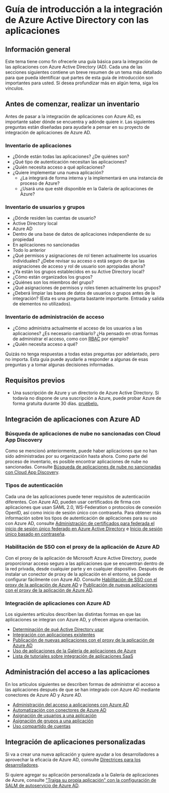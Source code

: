 <properties
   pageTitle="Guía de introducción a la integración de Azure Active Directory con las aplicaciones | Microsoft Azure"
   description="Este artículo es una guía de introducción a la integración de Azure Active Directory (AD) con aplicaciones locales y de nube."
   services="active-directory"
   documentationCenter=""
   authors="ihenkel"
   manager="stevenpo"
   editor=""/>

   <tags
      ms.service="active-directory"
      ms.devlang="na"
      ms.topic="article"
      ms.tgt_pltfrm="na"
      ms.workload="identity"
      ms.date="10/16/2015"
      ms.author="inhenk"/>

# Guía de introducción a la integración de Azure Active Directory con las aplicaciones
## Información general
Este tema tiene como fin ofrecerle una guía básica para la integración de las aplicaciones con Azure Active Directory (AD). Cada una de las secciones siguientes contiene un breve resumen de un tema más detallado para que pueda identificar qué partes de esta guía de introducción son importantes para usted. Si desea profundizar más en algún tema, siga los vínculos.

## Antes de comenzar, realizar un inventario
Antes de pasar a la integración de aplicaciones con Azure AD, es importante saber dónde se encuentra y adónde quiere ir. Las siguientes preguntas están diseñadas para ayudarle a pensar en su proyecto de integración de aplicaciones de Azure AD.

### Inventario de aplicaciones
- ¿Dónde están todas las aplicaciones? ¿De quiénes son?
- ¿Qué tipo de autenticación necesitan las aplicaciones?
- ¿Quién necesita acceso a qué aplicaciones?
- ¿Quiere implementar una nueva aplicación?
  - ¿La integrará de forma interna y la implementará en una instancia de proceso de Azure?
  - ¿Usará una que esté disponible en la Galería de aplicaciones de Azure?

### Inventario de usuarios y grupos
- ¿Dónde residen las cuentas de usuario?
 - Active Directory local
 - Azure AD
 - Dentro de una base de datos de aplicaciones independiente de su propiedad
 - En aplicaciones no sancionadas
 - Todo lo anterior
- ¿Qué permisos y asignaciones de rol tienen actualmente los usuarios individuales? ¿Debe revisar su acceso o está seguro de que las asignaciones de acceso y rol de usuario son apropiadas ahora?
- ¿Ya están los grupos establecidos en su Active Directory local?
 - ¿Cómo están organizados los grupos?
 - ¿Quiénes son los miembros del grupo?
 - ¿Qué asignaciones de permisos y roles tienen actualmente los grupos?
- ¿Deberá limpiar las bases de datos de usuarios o grupos antes de la integración? (Esta es una pregunta bastante importante. Entrada y salida de elementos no utilizados).

### Inventario de administración de acceso
- ¿Cómo administra actualmente el acceso de los usuarios a las aplicaciones? ¿Es necesario cambiarlo? ¿Ha pensado en otras formas de administrar el acceso, como con [RBAC](role-based-access-control-configure.md) por ejemplo?
- ¿Quién necesita acceso a qué?

Quizás no tenga respuestas a todas estas preguntas por adelantado, pero no importa. Esta guía puede ayudarle a responder a algunas de esas preguntas y a tomar algunas decisiones informadas.

## Requisitos previos
- Una suscripción de Azure y un directorio de Azure Active Directory. Si todavía no dispone de una suscripción a Azure, puede probar Azure de forma gratuita durante 30 días. [pruébelo.](https://azure.microsoft.com/trial/get-started-active-directory/)

## Integración de aplicaciones con Azure AD
### Búsqueda de aplicaciones de nube no sancionadas con Cloud App Discovery
Como se mencionó anteriormente, puede haber aplicaciones que no han sido administradas por su organización hasta ahora. Como parte del proceso de inventario, es posible encontrar aplicaciones de nube no sancionadas. Consulte [Búsqueda de aplicaciones de nube no sancionadas con Cloud App Discovery](active-directory-cloudappdiscovery-whatis.md).

### Tipos de autenticación
Cada una de las aplicaciones puede tener requisitos de autenticación diferentes. Con Azure AD, pueden usar certificados de firma con aplicaciones que usan SAML 2.0, WS-Federation o protocolos de conexión OpenID, así como inicio de sesión único con contraseña. Para obtener más información sobre los tipos de autenticación de aplicaciones para su uso con Azure AD, consulte [Administración de certificados para federada el inicio de sesión único federado en Azure Active Directory](active-directory-sso-certs.md) e [Inicio de sesión único basado en contraseña](active-directory-appssoaccess-whatis.md).

### Habilitación de SSO con el proxy de la aplicación de Azure AD
Con el proxy de la aplicación de Microsoft Azure Active Directory, puede proporcionar acceso seguro a las aplicaciones que se encuentran dentro de la red privada, desde cualquier parte y en cualquier dispositivo. Después de instalar un conector de proxy de la aplicación en el entorno, se puede configurar fácilmente con Azure AD. Consulte [Habilitación de SSO con el proxy de la aplicación de Azure AD](active-directory-appssoaccess-enable-hybrid-access.md) y [Publicación de nuevas aplicaciones con el proxy de la aplicación de Azure AD](active-directory-application-proxy-configure.md).

### Integración de aplicaciones con Azure AD
Los siguientes artículos describen las distintas formas en que las aplicaciones se integran con Azure AD, y ofrecen alguna orientación.

- [Determinación de qué Active Directory usar](active-directory-administer.md)
- [Integración con aplicaciones existentes](active-directory-sso-integrate-existing-apps.md)
- [Publicación de nuevas aplicaciones con el proxy de la aplicación de Azure AD](active-directory-application-proxy-configure.md)
- [Uso de aplicaciones de la Galería de aplicaciones de Azure](active-directory-appssoaccess-whatis.md/#get-started-with-the-azure-ad-application-gallery.md)
- [Lista de tutoriales sobre integración de aplicaciones SaaS](active-directory-saas-tutorial-list.md)

## Administración del acceso a las aplicaciones
En los artículos siguientes se describen formas de administrar el acceso a las aplicaciones después de que se han integrado con Azure AD mediante conectores de Azure AD y Azure AD.

- [Administración del acceso a aplicaciones con Azure AD](active-directory-managing-access-to-apps.md)
- [Automatización con conectores de Azure AD](active-directory-saas-app-provisioning.md)
- [Asignación de usuarios a una aplicación](active-directory-applications-guiding-developers-assigning-users.md)
- [Asignación de grupos a una aplicación](active-directory-applications-guiding-developers-assigning-groups.md)
- [Uso compartido de cuentas](active-directory-sharing-accounts.md)

## Integración de aplicaciones personalizadas
Si va a crear una nueva aplicación y quiere ayudar a los desarrolladores a aprovechar la eficacia de Azure AD, consulte [Directrices para los desarrolladores](active-directory-applications-guiding-developers-for-lob-applications.md).

Si quiere agregar su aplicación personalizada a la Galería de aplicaciones de Azure, consulte ["Traiga su propia aplicación" con la configuración de SALM de autoservicio de Azure AD](http://blogs.technet.com/b/ad/archive/2015/06/17/bring-your-own-app-with-azure-ad-self-service-saml-configuration-gt-now-in-preview.aspx).

<!---HONumber=AcomDC_0107_2016-->